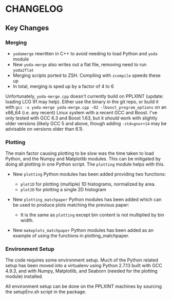 CHANGELOG
==============

Key Changes
-----------

### Merging

- `yodamerge` rewritten in C++ to avoid needing to load Python and `yoda` module
- New `yoda-merge` also writes out a flat file, removing need to run `yoda2flat`
- Merging scripts ported to ZSH. Compiling with `zcompile` speeds these up
- In total, merging is sped up by a factor of 4 to 6

Unfortunately, `yoda-merge.cpp` doesn't currently build on PPLXINT (update: loading LCG 91 may help).
Either use the binary in the git repo, or build it with `gcc -o yoda-merge yoda-merge.cpp -O2 -lboost_program_options`
on an x86_64 (i.e. any recent) Linux system with a recent GCC and Boost. I've only tested with
GCC 6.3 and Boost 1.63, but it *should* work with slightly older versions (likely GCC 5 and above,
though adding `-std=gnu++14` may be advisable on versions older than 6.1).

### Plotting

The main factor causing plotting to be slow was the time taken to load Python, and the Numpy and
Matplotlib modules. This can be mitigated by doing all plotting in one Python script. The `plotting`
module helps with this.

- New `plotting` Python modules has been added providing two functions:
  - `plot1D` for plotting (multiple) 1D histograms, normalized by area.
  - `plot2D` for plotting a single 2D histogram

- New `plotting_matchpaper` Python modules has been added which can be used to produce plots matching the previous paper:
  - It is the same as `plotting` except bin content is not multiplied by bin width.

- New `makeplots_matchpaper` Python modules has been added as an example of using the functions in plotting_matchpaper.


### Environment Setup

The code requires some environment setup. Much of the Python related setup has
been moved into a virtualenv using Python 2.7.13 built with GCC 4.9.3, and with
Numpy, Matplotlib, and Seaborn (needed for the plotting module) installed.

All environment setup can be done on the PPLXINT machines by sourcing the setupEnv.sh script in the package.
